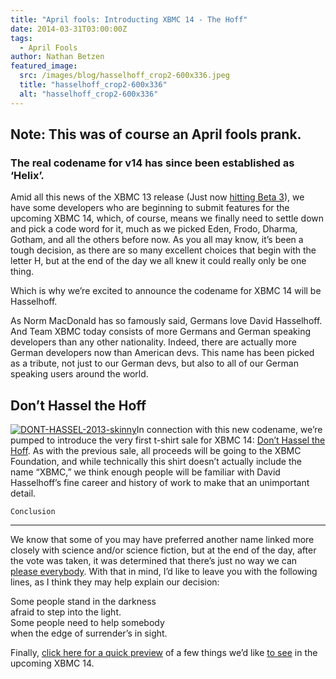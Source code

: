 ```yaml
---
title: "April fools: Introducting XBMC 14 - The Hoff"
date: 2014-03-31T03:00:00Z
tags:
  - April Fools
author: Nathan Betzen
featured_image:
  src: /images/blog/hasselhoff_crop2-600x336.jpeg
  title: "hasselhoff_crop2-600x336"
  alt: "hasselhoff_crop2-600x336"
---
```


## Note: This was of course an April fools prank.

### The real codename for v14 has since been established as ‘Helix’.

Amid all this news of the XBMC 13 release (Just now [hitting Beta 3](https://kodi.wiki/xbmc-13-0-gotham-beta-3-returns/ "XBMC 13 Beta 3")), we have some developers who are beginning to submit features for the upcoming XBMC 14, which, of course, means we finally need to settle down and pick a code word for it, much as we picked Eden, Frodo, Dharma, Gotham, and all the others before now. As you all may know, it’s been a tough decision, as there are so many excellent choices that begin with the letter H, but at the end of the day we all knew it could really only be one thing.

Which is why we’re excited to announce the codename for XBMC 14 will be Hasselhoff.

As Norm MacDonald has so famously said, Germans love David Hasselhoff. And Team XBMC today consists of more Germans and German speaking developers than any other nationality. Indeed, there are actually more German developers now than American devs. This name has been picked as a tribute, not just to our German devs, but also to all of our German speaking users around the world.

## Don’t Hassel the Hoff

[![DONT-HASSEL-2013-skinny](/images/blog/DONT-HASSEL-2013-skinny-300x300.jpeg)](https://www.youtube.com)In connection with this new codename, we’re pumped to introduce the very first t-shirt sale for XBMC 14: [Don’t Hassel the Hoff](https://www.youtube.com "XBMC 14 sale"). As with the previous sale, all proceeds will be going to the XBMC Foundation, and while technically this shirt doesn’t actually include the name “XBMC,” we think enough people will be familiar with David Hasselhoff’s fine career and history of work to make that an unimportant detail.

    Conclusion

---

We know that some of you may have preferred another name linked more closely with science and/or science fiction, but at the end of the day, after the vote was taken, it was determined that there’s just no way we can [please everybody](https://www.youtube.com/watch?v=PJQVlVHsFF8). With that in mind, I’d like to leave you with the following lines, as I think they may help explain our decision:

Some people stand in the darkness  
 afraid to step into the light.  
 Some people need to help somebody  
 when the edge of surrender’s in sight.

Finally, [click here for a quick preview](https://www.youtube.com/watch?v=muB4qXoQ2Uo "XBMC 14 Preview") of a few things we’d like [to see](/images/blog/hasselhoff.jpeg) in the upcoming XBMC 14.
